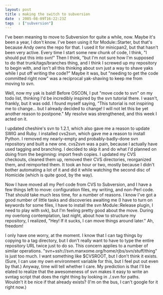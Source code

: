 ```yaml
---
layout: post
title : making the switch to subversion
date  : 2005-08-09T16:22:23Z
tags  : ["subversion"]
---
```

I've been meaning to move to Subversion for quite a while, now.  Maybe it's been a year, I don't know.  I've been using it for Module::Starter, but that's because Andy owns the repo for that.  I used it for minicpan2, but that hasn't been very active.  Every time I start some new chunk of code, I think, "I should put this into svn!"  Then I think, "but I'm not sure how I'm supposed to do that trunk/tags/branches thing, and I think I screwed up my repository to begin with, and isn't all this thinking about svn just a way to shave yaks while I put off writing the code?"  Maybe it was, but "needing to get the code committed right now" was a reciprocal yak-shaving to keep me from moving to svn.

Well, now my yak is bald!  Before OSCON, I put "move code to svn" on my todo list, thinking I'd be incredibly inspired by the svn tutorial there.  I wasn't, frankly, but it was odd.  I found myself saying, "This tutorial is not inspiring me to change... but I already decided to change!  I will not let this be yet another reason to postpone."  My resolve was strengthened, and this week I acted on it.

I updated cheshire's svn to 1.2.1, which also gave me a reason to update SWIG and Ruby.  I installed cvs2svn, which gave me a reason to install Python.  I removed my nearly-empty and probably-badly-done svn repository and built a new one.  cvs2svn was a pain, because I actually have used tagging and branching. I decided to skip it and do what I'd planned on doing from the beginning: import fresh copies.  I updated my CVS checkouts, cleaned them up, removed their CVS directories, reorganized them, and reimported them.  It took an hour or two, mostly because I didn't bother automating a lot of it and did it while watching the second disc of Homicide (which is quite good, by the way).

Now I have moved all my Perl code from CVS to Subversion, and I have a few things left to move: configuration files, my writing, and non-Perl code.  That should take much less time, for a number of reasons.  I know I've got a good number of little tasks and discoveries awaiting me (I have to turn on keywords for some files, I have to install the svn Module::Release plugin, I need to play with svk), but I'm feeling pretty good about the move.  During my overlong contemplation, last night, about how to structure my repository, I realized, "Hey!  If it sucks, I can move things around later."  Ah, freedom!

I only have one worry, at the moment.  I know that I can tag things by copying to a tag directory, but I don't really want to have to type the entire repository URL twice just to do so.  This concern applies to a number of similar operations.  "svn+ssh://svn.manxome.org/home/rjbs/svn/stuff/thing" is just too much.  I want something like $CVSROOT, but I don't think it exists. (Sure, I can use my own environment variable for this, but I feel put out even by that.)  Anyway, time will tell whether I care.  My prediction is that I'll be elated to realize that the awesomeness of svn makes it easy to write an svntag script that does the right thing by looking in ./.svn for paths. Wouldn't it be nice if that already exists?  (I'm on the bus, I can't google for it right now.) 
